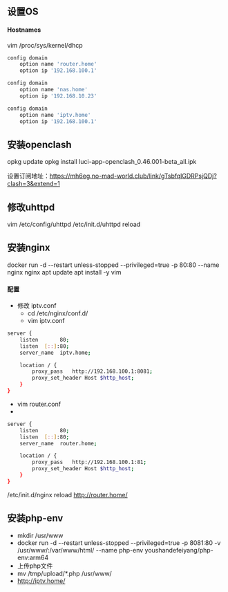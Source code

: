 ## 设置OS
#### Hostnames
vim /proc/sys/kernel/dhcp
```bash
config domain
	option name 'router.home'
	option ip '192.168.100.1'

config domain
	option name 'nas.home'
	option ip '192.168.10.23'

config domain
	option name 'iptv.home'
	option ip '192.168.100.1'
```

## 安装openclash
opkg update
opkg install luci-app-openclash_0.46.001-beta_all.ipk

设置订阅地址：https://mh6eg.no-mad-world.club/link/gTsbfqlGDRPsjQDj?clash=3&extend=1

## 修改uhttpd
vim /etc/config/uhttpd
/etc/init.d/uhttpd reload

## 安装nginx
docker run -d --restart unless-stopped --privileged=true -p 80:80 --name nginx nginx
apt update
apt install -y vim

#### 配置
- 修改 iptv.conf
  - cd /etc/nginx/conf.d/
  - vim iptv.conf

```bash
server {
    listen       80;
    listen  [::]:80;
    server_name  iptv.home;

    location / {
        proxy_pass   http://192.168.100.1:8081;
        proxy_set_header Host $http_host;
    }
}

```
  - vim router.conf
  - 
```bash
server {
    listen       80;
    listen  [::]:80;
    server_name  router.home;

    location / {
        proxy_pass   http://192.168.100.1:81;
        proxy_set_header Host $http_host;
    }
}
```
/etc/init.d/nginx reload
http://router.home/

## 安装php-env
- mkdir /usr/www
- docker run -d --restart unless-stopped --privileged=true -p 8081:80 -v /usr/www/:/var/www/html/ --name php-env youshandefeiyang/php-env:arm64
- 上传php文件
- mv /tmp/upload/*.php /usr/www/
- http://iptv.home/